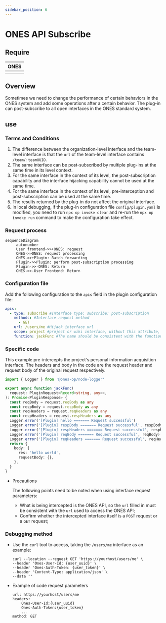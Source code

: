 ```yaml
---
sidebar_position: 6
---
```


# ONES API Subscribe

## Require

| ONES |
| :--- |
|      |

## Overview

Sometimes we need to change the performance of certain behaviors in the ONES system and add some operations after a certain behavior. The plug-in can post-subscribe to all open interfaces in the ONES standard system.

## use

### Terms and Conditions

1. The difference between the organization-level interface and the team-level interface is that the `url` of the team-level interface contains `/team/:teamUUID`.
2. The same interface can be post-subscribed by multiple plug-ins at the same time in its level context.
3. For the same interface in the context of its level, the post-subscription capability and the interface hijacking capability cannot be used at the same time.
4. For the same interface in the context of its level, pre-interception and post-subscription can be used at the same time.
5. The results returned by the plug-in do not affect the original interface.
6. In local debugging, if the plug-in configuration file `config/plugin.yaml` is modified, you need to run `npx op invoke clear` and re-run the `npx op invoke run` command to make the configuration take effect.

### Request process

```mermaid
sequenceDiagram
     autonumber
     User frontend->>+ONES: request
     ONES->>ONES: request processing
     ONES->>+Plugin: Batch forwarding
     Plugin->>Plugin: perform post-subscription processing
     Plugin->>-ONES: Return
     ONES->>-User Frontend: Return
```

### Configuration file

Add the following configuration to the `apis` field in the plugin configuration file:

```yaml title='/config/plugin.yaml'
apis:
  - type: subscribe #Interface type: subscribe: post-subscription
    methods: #Interface request method
      - GET
    url: /users/me #Hijack interface url
    scope: project #project or wiki interface, without this attribute, the default is project
    function: jackFunc #The name should be consistent with the function name in the code
```

### Specific code

This example pre-intercepts the project's personal information acquisition interface. The headers and body in the code are the request header and request body of the original request respectively.

```typescript
import { Logger } from '@ones-op/node-logger'

export async function jackFunc(
  request: PluginRequest<Record<string, any>>,
): Promise<PluginResponse> {
  const reqBody = request.reqBody as any
  const respBody = request.respBody as any
  const reqHeaders = request.reqHeaders as any
  const respHeaders = request.respHeaders as any
  Logger.error('[Plugin] hello ======= Request successful')
  Logger.error('[Plugin] respBody ======= Request successful', respBody)
  Logger.error('[Plugin] respHeaders ======= Request successful', respHeaders)
  Logger.error('[Plugin] reqBody ======= Request successful', reqBody)
  Logger.error('[Plugin] reqHeaders ======= Request successful', reqHeaders)
  return {
    body: {
      res: 'hello world',
      requestBody: {},
    },
  }
}
```

- Precautions

  The following points need to be noted when using interface request parameters:

  - What is being intercepted is the ONES API, so the `url` filled in must be consistent with the `url` used to access the ONES API;
  - Confirm whether the intercepted interface itself is a `POST` request or a `GET` request;

### Debugging method

- Use the `curl` tool to access, taking the `/users/me` interface as an example:

  ```shell
  curl --location --request GET 'https://yourhost/users/me' \
  --header 'Ones-User-Id: {user_uuid}' \
  --header 'Ones-Auth-Token: {user_token}' \
  --header 'Content-Type: application/json' \
  --data ''
  ```

- Example of code request parameters

  ```
  url: https://yourhost/users/me
  headers:
      Ones-User-Id:{user_uuid}
      Ones-Auth-Token:{user_token}
      ...
  method: GET
  ```
